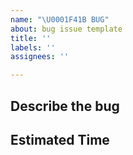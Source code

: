 ```yaml
---
name: "\U0001F41B BUG"
about: bug issue template
title: ''
labels: ''
assignees: ''

---
```


## Describe the bug

## Estimated Time
